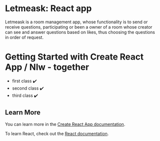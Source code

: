 # Letmeask: React app

Letmeask is a room management app, whose functionality is to send or receive questions, participating or been a owner of a room whose creator can see and answer questions based on likes, thus choosing the questions in order of request.


# Getting Started with Create React App / Nlw - together

- first class :heavy_check_mark:
- second class :heavy_check_mark:
- third class :heavy_check_mark:

## Learn More

You can learn more in the [Create React App documentation](https://facebook.github.io/create-react-app/docs/getting-started).

To learn React, check out the [React documentation](https://reactjs.org/).
